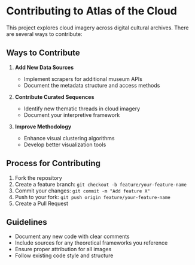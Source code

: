 # Contributing to Atlas of the Cloud

This project explores cloud imagery across digital cultural archives. There are several ways to contribute:

## Ways to Contribute

1. **Add New Data Sources**
   - Implement scrapers for additional museum APIs
   - Document the metadata structure and access methods

2. **Contribute Curated Sequences**
   - Identify new thematic threads in cloud imagery
   - Document your interpretive framework

3. **Improve Methodology**
   - Enhance visual clustering algorithms
   - Develop better visualization tools

## Process for Contributing

1. Fork the repository
2. Create a feature branch: `git checkout -b feature/your-feature-name`
3. Commit your changes: `git commit -m "Add feature X"`
4. Push to your fork: `git push origin feature/your-feature-name`
5. Create a Pull Request

## Guidelines

- Document any new code with clear comments
- Include sources for any theoretical frameworks you reference
- Ensure proper attribution for all images
- Follow existing code style and structure